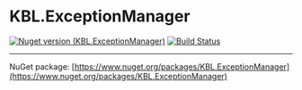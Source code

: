 # KBL.ExceptionManager

[![Nuget version (KBL.ExceptionManager)](https://img.shields.io/nuget/v/KBL.ExceptionManager)](https://www.nuget.org/packages/KBL.ExceptionManager) 
[![Build Status](https://travis-ci.org/KBL-Framework/KBL.ExceptionManager.svg?branch=master)](https://travis-ci.org/KBL-Framework/KBL.ExceptionManager)

___

NuGet package: [https://www.nuget.org/packages/KBL.ExceptionManager](https://www.nuget.org/packages/KBL.ExceptionManager) 
